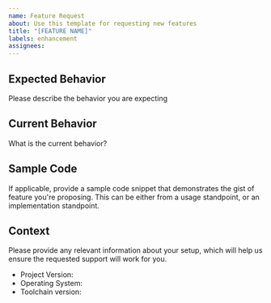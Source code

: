 ```yaml
---
name: Feature Request
about: Use this template for requesting new features
title: "[FEATURE NAME]"
labels: enhancement
assignees:
---
```


## Expected Behavior

Please describe the behavior you are expecting

## Current Behavior

What is the current behavior?

## Sample Code

If applicable, provide a sample code snippet that demonstrates the gist of feature you're proposing. This can be either from a usage standpoint, or an implementation standpoint.

## Context

Please provide any relevant information about your setup, which will help us ensure the requested support will work for you.

* Project Version:
* Operating System:
* Toolchain version:
